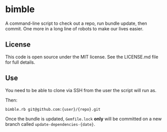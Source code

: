 bimble
======

A command-line script to check out a repo, run bundle update, then commit.
One more in a long line of robots to make our lives easier.

License
-------

This code is open source under the MIT license. See the LICENSE.md file for 
full details.

Use
---

You need to be able to clone via SSH from the user the script will run as.

Then:

```
bimble.rb git@github.com:{user}/{repo}.git
```

Once the bundle is updated, `Gemfile.lock` **only** will be committed on a new
branch called `update-dependencies-{date}`.
